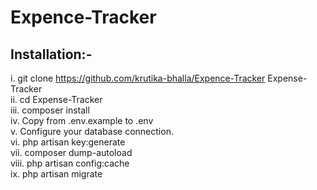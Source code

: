 # Expence-Tracker

<h2>Installation:-</h2>

i. git clone https://github.com/krutika-bhalla/Expence-Tracker Expense-Tracker <br>
ii. cd Expense-Tracker <br>
iii. composer install <br>
iv. Copy from .env.example to .env <br>
v. Configure your database connection. <br>
vi. php artisan key:generate <br>
vii. composer dump-autoload <br>
viii. php artisan config:cache <br>
ix. php artisan migrate <br>
